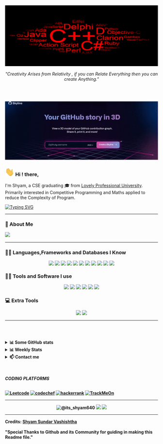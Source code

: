 
<p align="center">
<a href="https://github.com/shyam640">
 <p align='center'><img src='download.png' width='1200px' height='200px'/></p> 
</a>
 <p align='center'><i>"Creativity Arises from Relativity , if you can Relate Everything then you can create Anything."</i></p>
</p>
<br><br><br>
<img src="Github3Dstats.gif" width='1200px'>

<h3> <img src="Hi.gif" width="30px"> Hi ! there, </h3> 

I'm Shyam, a CSE graduating 🎓 from <a href="https://www.lpu.in/">Lovely Professional University</a>. Primarily interested in Competitive Programming and Maths applied to reduce the Complexity of Program. 

[![Typing SVG](https://readme-typing-svg.herokuapp.com?vCenter=true&width=500&lines=Competitive+Programming+Enthusiasts;Full+Stack+Learner;Passionate+about+Algorithm+Learning)](https://git.io/typing-svg)

-----

<h3> 👨 About Me</h3>
<img src="https://metrics.lecoq.io/shyam640"/>

-----
<h3> 👨‍💻 Languages,Frameworks and Databases I Know</h3>

<!--START_SECTION:colourise-->
<p align="center">
<!-- <img src="https://img.shields.io/badge/-Python-FF0000?style=for-the-badge&logo=python" /> -->
<!-- <img src="https://img.shields.io/badge/-R-FF8000?style=for-the-badge&logo=r"/> -->


<img src="https://img.shields.io/badge/-C++-243099?style=for-the-badge&logo=c%2b%2b"/>
<!-- <img src="https://img.shields.io/badge/-CUDA-00FFFF?style=for-the-badge&logo=nvidia"/> -->
<img src="https://img.shields.io/badge/-Javascript-8800FF?style=for-the-badge&logo=javascript"/>
<img src="https://img.shields.io/badge/-NodeJS-purple?style=for-the-badge&logo=node.js"/>
<img src="https://img.shields.io/badge/-MongoDB-ffffff?style=for-the-badge&logo=mongodb"/>
<img src="https://img.shields.io/badge/-Firebase-8800FF?style=for-the-badge&logo=firebase"/>
 <img src="https://img.shields.io/badge/-npm-5860cc?style=for-the-badge&logo=npm"/>
<img src="https://img.shields.io/badge/-HTML5-007FFF?style=for-the-badge&logo=html5"/>
<img src="https://img.shields.io/badge/-CSS-0000FF?style=for-the-badge&logo=css3"/>
<img src="https://img.shields.io/badge/C-orange?style=for-the-badge&logo=c"/>
<img src="https://img.shields.io/badge/-Bootstrap-2300F1?style=for-the-badge&logo=bootstrap"/>
<img src="https://img.shields.io/badge/-LaTeX-red?style=for-the-badge&logo=latex"/>


</p>
<h3> 👨‍💻 Tools and Software I use</h3>
<p align="center">
<img src="https://img.shields.io/badge/-vscode-blue?style=for-the-badge&logo=visual-studio"/>
 <img src="https://img.shields.io/badge/-androidStudio-grey?style=for-the-badge&logo=android-studio"/>
  <img src="https://img.shields.io/badge/-postman-brown?style=for-the-badge&logo=postman"/>
<img src="https://img.shields.io/badge/-Shell-7F00FF?style=for-the-badge&logo=gnu-bash"/>
<img src="https://img.shields.io/badge/-Git-F10FF?style=for-the-badge&logo=git"/>
<img src="https://img.shields.io/badge/-Vim-FF00FF?style=for-the-badge&logo=vim"/>
</p>

<h3> 💻 Extra Tools</h3>
<p align="center">
<img src="https://img.shields.io/badge/-blender-blue?style=for-the-badge&logo=blender"/>
<img src="https://img.shields.io/badge/-unity-yellow?style=for-the-badge&logo=unity"/>

</p>

-----

<br><br>
<details>
<summary> <b>📊 Some GitHub stats </b></summary>
<p align="center">
<img  align="center" src="https://github-readme-stats.vercel.app/api?username=shyam640&show_icons=true&theme=tokyonight" alt="My Readme Stats"/>
 <br><br>
<img align="center" src="https://github-readme-streak-stats.herokuapp.com/?user=shyam640&theme=tokyonight" alt="mystreak"/>
<img align="center" src="https://github-readme-stats.vercel.app/api/top-langs/?username=shyam640&theme=tokyonight&layout=compact" alt="My Languages Stats"/>
 <br><br>
<img align="center" src="https://github-profile-trophy.vercel.app/?username=shyam640&theme=tokyonight&layout=compact" alt="My Languages Stats"/>
 <br><br>
 <img align="center" src="https://activity-graph.herokuapp.com/graph?username=shyam640&theme=dracula&color=B994E6&bg_color=2B2D3D" />
</p>
</details>
<details>
<summary> <b>📊 Weekly Stats</b> </summary>

<!--START_SECTION:waka-->
![Lines of code](https://img.shields.io/badge/From%20Hello%20World%20I%27ve%20Written-counting....-blue)

**🐱 My Github Data (2020)** 

> 🏆  23 Contributions in the Year 2020
 > 
> 📦 Approx. 21.1 MB Used in Github's Storage 
 > 
> 💼 In Search of Job
 > 
> 📜 30 Public Repositories
 > 
> 🔑 2 Private Repositories 

**I'm a Night 🦉** 

This an approximate calculation

```text
🌞 Morning    7 commits     ████████████░░░░░░░░░░░  2% 
🌆 Daytime    3 commits     ██████░░░░░░░░░░░░░░░░░  15% 
🌃 Evening    5 commits     ███░░░░░░░░░░░░░░░░░░░░  3% 
🌙 Night      12 commits    █████████████████████░░  80%

```
📅 **I'm Most Productive on Sunday** 

```text
Monday       3 commits     ███░░░░░░░░░░░░░░░░░░░░   5% 
Tuesday      2 commits     ██░░░░░░░░░░░░░░░░░░░░░   4% 
Wednesday    1 commits     █░░░░░░░░░░░░░░░░░░░░░░   3% 
Thursday     4 commits     ██████░░░░░░░░░░░░░░░░░   7% 
Friday       3 commits     ███░░░░░░░░░░░░░░░░░░░░   5% 
Saturday     10 commits    █████████████░░░░░░░░░░   30% 
Sunday       15 commits    ██████████████████░░░░░   45%

```


📊 **This Week I Spent My Time On** 

```text
⌚︎ Time Zone: Gwalior/Madhya Pradesh/India

🔥 Editors: 
VS-Code                           
████████████████████░░░░░   65% 
Android Studio                 
████████████████████░░░░░   25% 
Gitpod                          
██████████░░░░░░░░░░░░░░░   7%
Online Editor                    
██░░░░░░░░░░░░░░░░░░░░░░░   3%


🐱‍💻 Learnings: 
Morning                   
████████████░░░░░░░░░░░░░   40% 
Day             
███░░░░░░░░░░░░░░░░░░░░░░   5% 
Night                    
████████████████░░░░░░░░░   55% 


💻 Operating System: 
Windows                    20 hrs     
█████████████████████████   80.0%
Linux                      4 hrs     
███████████████████░░░░░░   20.0% 

```


```
**My Interests**
```text
Coding                     90%
█████████████████████░░░
Extra Stuffs               10%
███░░░░░░░░░░░░░░░░░░░░░
```

</details>


<details>
<summary> <b>📫 Contact me </b></summary>
<p align="center">
<a href="https://www.linkedin.com/in/shyam-sundar-vashishtha-045871159/"><img alt="LinkedIn" src="https://img.shields.io/badge/LinkedIn-Shyam%20Sundar%20Vashishtha-blue?style=for-the-badge&logo=linkedin"></a>
<a href="https://www.instagram.com/its_shyam640/"><img alt="instagram" src="https://img.shields.io/badge/instagram-blue?style=for-the-badge&logo=instagram"></a>
<a href="mailto:shyamvashishtha640@gmail.com"><img alt="Email" src="https://img.shields.io/badge/Email-Shyam%20Sundar%20Vashishtha-blue?style=for-the-badge&logo=gmail"></a>
</p>
</details>
<br><br>


<b> <i>CODING PLATFORMS</i>
<br><br>
<p> <a href="https://leetcode.com/its_shyam640/"><img alt="Leetcode" src="https://img.shields.io/badge/Leetcode-black?style=for-the-badge&logo=leetcode"></a>
 <a href="https://www.codechef.com/users/its_shyam640"><img alt="codechef" src="https://img.shields.io/badge/Codechef-blue?style=for-the-badge&logo=codechef"></a>
<a href="https://www.hackerrank.com/its_shyam640"><img alt="hackerrank" src="https://img.shields.io/badge/Hackerrank-blue?style=for-the-badge&logo=hackerrank"></a>
<a href="https://www.stopstalk.com/user/profile/its_shyam640"><img alt="TrackMeOn" src="https://img.shields.io/badge/TrackMeOn-pink?style=for-the-badge&logo=stopstalk"></a>
</p>

------

<p align="center">
  <img src="https://komarev.com/ghpvc/?username=shyam640" alt="@its_shyam640" />
 <a href="https://visitor-badge.glitch.me/badge?page_id=shyam640.visitor-badge"></a>
    <a href="https://github.com/shyam640/"><img src="https://img.shields.io/github/followers/shyam640?style=flat-square?color=%234CC61E&label=GitHub%20Followers%20"/></a>
  <a href="https://github.com/shyam640/"><img src="https://img.shields.io/github/last-commit/shyam640/-its_shyam640?style=flat-square?color=red&label=Last%20Updated%20"/></a>
</p>

-----
Credits: [Shyam Sundar Vashishtha](https://github.com/shyam640)
<br><br>
"Special Thanks to Github and its Community for guiding in making this Readme file."
